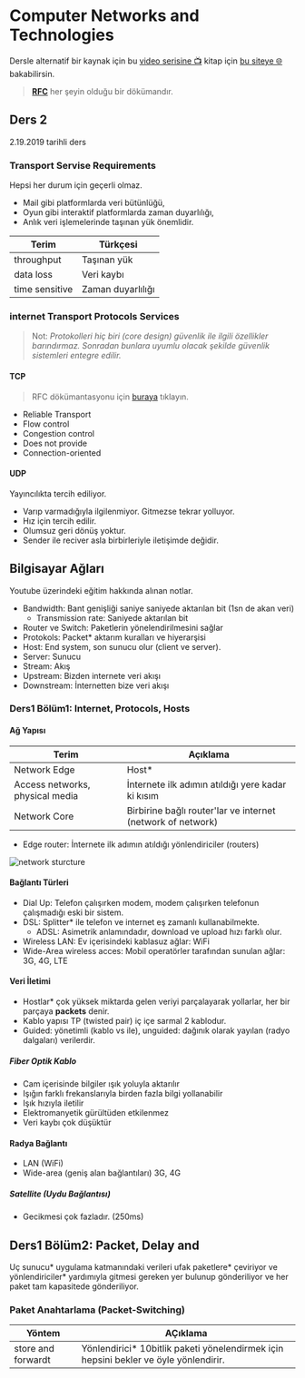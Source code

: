 # Computer Networks and Technologies

Dersle alternatif bir kaynak için bu [video serisine 📺](https://www.youtube.com/playlist?list=PL1XUdfGZZ4rQ0UPDx__7W4LmeLab227vb) kitap için [bu siteye 🌐](http://www-net.cs.umass.edu/kurose-ross-ppt-6e/) bakabilirsin.

> **[RFC](https://www.ietf.org/rfc/rfc2616.txt)** her şeyin olduğu bir dökümandır.

## Ders 2

2.19.2019 tarihli ders

### Transport Servise Requirements

Hepsi her durum için geçerli olmaz.

- Mail gibi platformlarda veri bütünlüğü,
- Oyun gibi interaktif platformlarda zaman duyarlılığı,
- Anlık veri işlemelerinde taşınan yük önemlidir.

| Terim          | Türkçesi          |
| -------------- | ----------------- |
| throughput     | Taşınan yük       |
| data loss      | Veri kaybı        |
| time sensitive | Zaman duyarlılığı |

### internet Transport Protocols Services

> Not: *Protokolleri hiç biri (core design) güvenlik ile ilgili özellikler barındırmaz. Sonradan bunlara uyumlu olacak şekilde güvenlik sistemleri entegre edilir.*

#### TCP

> RFC dökümantasyonu için [buraya](https://tools.ietf.org/html/rfc793) tıklayın.

- Reliable Transport
- Flow control
- Congestion control
- Does not provide
- Connection-oriented

#### UDP

Yayıncılıkta tercih ediliyor.

- Varıp varmadığıyla ilgilenmiyor. Gitmezse tekrar yolluyor.
- Hız için tercih edilir.
- Olumsuz geri dönüş yoktur.
- Sender ile reciver asla birbirleriyle iletişimde değidir.

## Bilgisayar Ağları

Youtube üzerindeki eğitim hakkında alınan notlar.

- Bandwidth: Bant genişliği saniye saniyede aktarılan bit (1sn de akan veri)
  - Transmission rate: Saniyede aktarılan bit
- Router ve Switch: Paketlerin yönelendirilmesini sağlar
- Protokols: Packet* aktarım kuralları ve hiyerarşisi
- Host: End system, son sunucu olur (client ve server).
- Server: Sunucu
- Stream: Akış
- Upstream: Bizden internete veri akışı
- Downstream: İnternetten bize veri akışı

### Ders1 Bölüm1: Internet, Protocols, Hosts

#### Ağ Yapısı

| Terim                           | Açıklama                                                    |
| ------------------------------- | ----------------------------------------------------------- |
| Network Edge                    | Host*                                                       |
| Access networks, physical media | İnternete ilk adımın atıldığı yere kadar ki kısım           |
| Network Core                    | Birbirine bağlı router'lar ve internet (network of network) |

- Edge router: İnternete ilk adımın atıldığı yönlendiriciler (routers)

![network sturcture](imgs/network%20structures.png)

#### Bağlantı Türleri

- Dial Up: Telefon çalışırken modem, modem çalışırken telefonun çalışmadığı eski bir sistem.
- DSL: Splitter* ile telefon ve internet eş zamanlı kullanabilmekte.
  - ADSL: Asimetrik anlamındadır, download ve upload hızı farklı olur.
- Wireless LAN: Ev içerisindeki kablasuz ağlar: WiFi
- Wide-Area wireless acces: Mobil operatörler tarafından sunulan ağlar: 3G, 4G, LTE

#### Veri İletimi

- Hostlar* çok yüksek miktarda gelen veriyi parçalayarak yollarlar, her bir parçaya **packets** denir.
- Kablo yapısı TP (twisted pair) iç içe sarmal 2 kablodur.
- Guided: yönetimli (kablo vs ile), unguided: dağınık olarak yayılan (radyo dalgaları) verilerdir.

##### Fiber Optik Kablo

- Cam içerisinde bilgiler ışık yoluyla aktarılır
- Işığın farklı frekanslarıyla birden fazla bilgi yollanabilir
- Işık hızıyla iletilir
- Elektromanyetik gürültüden etkilenmez
- Veri kaybı çok düşüktür

#### Radya Bağlantı

- LAN (WiFi)
- Wide-area (geniş alan bağlantıları) 3G, 4G

##### Satellite (Uydu Bağlantısı)

- Gecikmesi çok fazladır. (250ms)

## Ders1 Bölüm2: Packet, Delay and

Uç sunucu* uygulama katmanındaki verileri ufak paketlere* çeviriyor ve yönlendiriciler* yardımıyla gitmesi gereken yer bulunup gönderiliyor ve her paket tam kapasitede gönderiliyor.

### Paket Anahtarlama (Packet-Switching)

| Yöntem          | AÇıklama                                                                             |
| --------------- | ------------------------------------------------------------------------------------ |
| store and forwardt | Yönlendirici* 10bitlik paketi yönelendirmek için hepsini bekler ve öyle yönlendirir. |